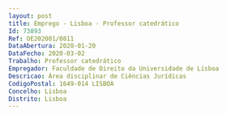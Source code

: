 ```yaml
--- 
layout: post
title: Emprego - Lisboa - Professor catedrático
Id: 73893
Ref: OE202001/0811
DataAbertura: 2020-01-20
DataFecho: 2020-03-02
Trabalho: Professor catedrático
Empregador: Faculdade de Direito da Universidade de Lisboa
Descricao: Área disciplinar de Ciências Jurídicas
CodigoPostal: 1649-014 LISBOA
Concelho: Lisboa
Distrito: Lisboa
--- 
```

